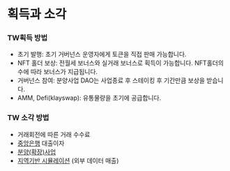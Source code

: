 # 획득과 소각

### TW획득 방법

* 초기 발행: 초기 거버넌스 운영자에게 토큰을 직접 판매 가능합니다.
* NFT 홀더 보상: 전월세 보너스와 실거래 보너스로 획득이 가능합니다. NFT홀더의 수에 따라 보너스가 지급됩니다.
* 거버넌스 참여: 분양사업 DAO는 사업종료 후 스테이킹 후 기간만큼 보상을 받습니다.
* AMM, Defi(klayswap): 유통물량을 초기에 공급합니다.

### TW 소각 방법

* 거래회전에 따른 거래 수수료
* [중앙은행](centralbank.md) 대출이자
* [분양(확장)사업](../../governance/business\_dao/)
* [지역기반 시뮬레이션](../../twinhouse/vision.md) (외부 데이터 매출)
